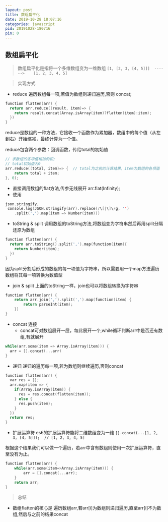 ```yaml
---
layout: post
title: 数组扁平化
date: 2019-10-28 18:07:16
categories: javascript
pid: 20191028-180716
pin: 0
---
```

## 数组扁平化
> 数组扁平化是指将一个多维数组变为一维数组
`[1, [2, 3, [4, 5]]]  ------>    [1, 2, 3, 4, 5]`

> 实现方式
- reduce 
遍历数组每一项,若值为数组则递归遍历,否则 concat;
```c 
function flatten(arr) {
  return arr.reduce((result, item)=> {
    return result.concat(Array.isArray(item)?flatten(item):item);
  })
}
```
reduce是数组的一种方法，它接收一个函数作为累加器，数组中的每个值（从左到右）开始缩减，最终计算为一个值。

reduce包含两个参数：回调函数，传给total的初始值
```c
// 求数组的各项值相加的和;
// total初始值为0
arr.reduce((total, item)=> {  // total为之前的计算结果，item为数组的各项值
    return total + item;
}, 0);
```
- 直接调用数组的flat方法,传参无线展开 arr.flat(Infinity);
- 使用
```c
json.stringify,
 console.log(JSON.stringify(arr).replace(/\[|\]\/g, '')
    .split(',').map(item => Number(item)))
```

- toString & split
调用数组的toString方法,将数组变为字符串然后再用split分隔还原为数组
```c
function flatten(arr) {
  return arr.toString().split(',').map(function(item){
    return Number(item);
  }) 
}
```
因为split分割后形成的数组的每一项值为字符串，所以需要用一个map方法遍历数组将其每一项转换为数值型

- join & split
上面的toString一样，join也可以将数组转换为字符串

```c
function flatten(arr) {
    return arr.join(',').split(',').map(function(item) {
        return parseInt(item);
    })
}
```
- concat 连接
  * concat可对数组展开一层，每此展开一个,while循环判断arr中是否还有数组,有就展开
```c
while(arr.some(item => Array.isArray(item))) {
  arr = [].concat(...arr)
}
```

- 递归
递归的遍历每一项,若为数组则继续遍历,否则concat
```c
function flatten(arr) {
  var res = [];
  arr.map(item => {
    if(Array.isArray(item)) {
      res = res.concat(flatten(item));
    } else {
      res.push(item);
    }
  })
  return res;
}
```
- 扩展运算符
es6的扩展运算符能将二维数组变为一维
`[].concat(...[1, 2, 3, [4, 5]]);  // [1, 2, 3, 4, 5]`

根据这个结果我们可以做一个遍历，若arr中含有数组则使用一次扩展运算符，直至没有为止。
```c
function flatten(arr) {
    while(arr.some(item=>Array.isArray(item))) {
        arr = [].concat(...arr);
    }
    return arr;
}
```
> 总结
- 数组flatten的核心是
遍历数组arr,若arr[i]为数组则递归遍历,直至arr[i]不为数组,然后与之前的结果concat

